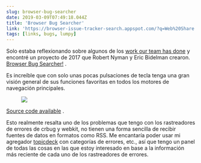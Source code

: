 ```yaml
---
slug: browser-bug-searcher
date: 2019-03-09T07:49:18.044Z
title: 'Browser Bug Searcher'
link: 'https://browser-issue-tracker-search.appspot.com/?q=Web%20Share'
tags: [links, bugs, lumpy]
---
```

Solo estaba reflexionando sobre algunos de los [work our team has done](https://twitter.com/ChromiumDev) y encontré un proyecto de 2017 que Robert Nyman y Eric Bidelman crearon. [Browser Bug Searcher!](https://browser-issue-tracker-search.appspot.com/?q=Web%20Share) .

Es increíble que con solo unas pocas pulsaciones de tecla tenga una gran visión general de sus funciones favoritas en todos los motores de navegación principales.

<figure>
  <img src="/images/2019-03-09-browser-bug-searcher.jpeg">
</figure>

[Source code available](https://github.com/GoogleChrome/browser-bug-search) .

Esto realmente resalta uno de los problemas que tengo con los rastreadores de errores de crbug y webkit, no tienen una forma sencilla de recibir fuentes de datos en formatos como RSS. Me encantaría poder usar mi agregador [topicdeck](https://github.com/PaulKinlan/topicdeck) con categorías de errores, etc., así que tengo un panel de todas las cosas en las que estoy interesado en base a la información más reciente de cada uno de los rastreadores de errores.
